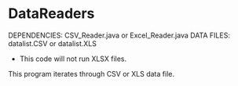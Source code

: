 # DataReaders

DEPENDENCIES:  CSV_Reader.java or Excel_Reader.java
DATA FILES:   datalist.CSV or datalist.XLS  
  * This code will not run XLSX files. 

This program iterates through CSV or XLS data file.

